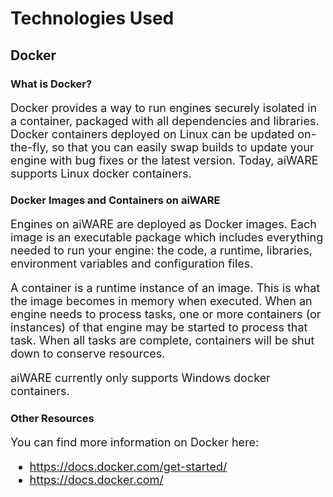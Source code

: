 <style>
     p, ul, ol, li { font-size: 18px !important;}
</style>

# Technologies Used

## Docker

### What is Docker?

Docker provides a way to run engines securely isolated in a container, packaged with all dependencies and libraries.
Docker containers deployed on Linux can be updated on-the-fly, so that you can easily swap builds to update your engine with bug fixes or the latest version.
Today, aiWARE supports Linux docker containers.

### Docker Images and Containers on aiWARE

Engines on aiWARE are deployed as Docker images.
Each image is an executable package which includes everything needed to run your engine: the code, a runtime, libraries, environment variables and configuration files.

A container is a runtime instance of an image.
This is what the image becomes in memory when executed.
When an engine needs to process tasks, one or more containers (or instances) of that engine may be started to process that task.
When all tasks are complete, containers will be shut down to conserve resources.

aiWARE currently only supports Windows docker containers.

### Other Resources

You can find more information on Docker here:

- https://docs.docker.com/get-started/
- https://docs.docker.com/

<!--TODO: Document
## GraphQL
## json-schema
-->
